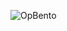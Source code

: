 ![OpBento](https://firebasestorage.googleapis.com/v0/b/smartkaksha-fe32c.appspot.com/o/opbento%2FChinmayBansal0104ff18.png?alt=media)

